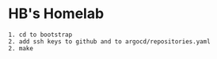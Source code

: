# HB's Homelab

```
1. cd to bootstrap
2. add ssh keys to github and to argocd/repositories.yaml
2. make
```